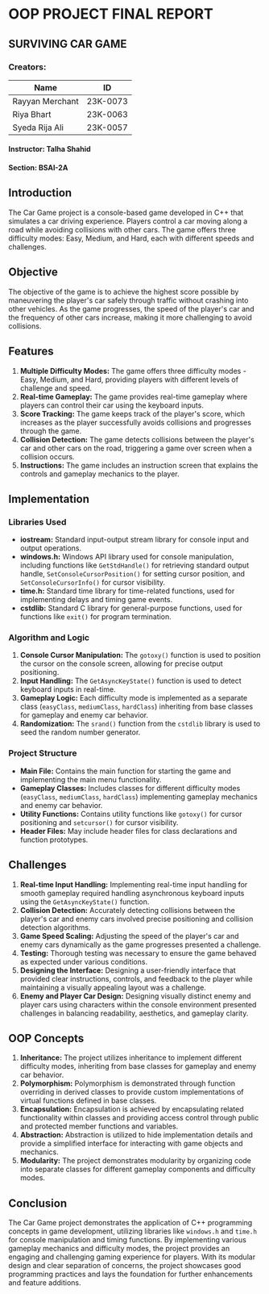 # OOP PROJECT FINAL REPORT
## SURVIVING CAR GAME
### Creators:
| Name             | ID       |
|------------------|----------|
| Rayyan Merchant | 23K-0073 |
| Riya Bhart       | 23K-0063 |
| Syeda Rija Ali   | 23K-0057 |


#### Instructor: Talha Shahid
#### Section: BSAI-2A

## Introduction
The Car Game project is a console-based game developed in C++ that simulates a car driving experience. Players control a car moving along a road while avoiding collisions with other cars. The game offers three difficulty modes: Easy, Medium, and Hard, each with different speeds and challenges.

## Objective
The objective of the game is to achieve the highest score possible by maneuvering the player's car safely through traffic without crashing into other vehicles. As the game progresses, the speed of the player's car and the frequency of other cars increase, making it more challenging to avoid collisions.

## Features
1. **Multiple Difficulty Modes:** The game offers three difficulty modes - Easy, Medium, and Hard, providing players with different levels of challenge and speed.
2. **Real-time Gameplay:** The game provides real-time gameplay where players can control their car using the keyboard inputs.
3. **Score Tracking:** The game keeps track of the player's score, which increases as the player successfully avoids collisions and progresses through the game.
4. **Collision Detection:** The game detects collisions between the player's car and other cars on the road, triggering a game over screen when a collision occurs.
5. **Instructions:** The game includes an instruction screen that explains the controls and gameplay mechanics to the player.

## Implementation

### Libraries Used
- **iostream:** Standard input-output stream library for console input and output operations.
- **windows.h:** Windows API library used for console manipulation, including functions like `GetStdHandle()` for retrieving standard output handle, `SetConsoleCursorPosition()` for setting cursor position, and `SetConsoleCursorInfo()` for cursor visibility.
- **time.h:** Standard time library for time-related functions, used for implementing delays and timing game events.
- **cstdlib:** Standard C library for general-purpose functions, used for functions like `exit()` for program termination.

### Algorithm and Logic
1. **Console Cursor Manipulation:** The `gotoxy()` function is used to position the cursor on the console screen, allowing for precise output positioning.
2. **Input Handling:** The `GetAsyncKeyState()` function is used to detect keyboard inputs in real-time.
3. **Gameplay Logic:** Each difficulty mode is implemented as a separate class (`easyClass`, `mediumClass`, `hardClass`) inheriting from base classes for gameplay and enemy car behavior.
4. **Randomization:** The `srand()` function from the `cstdlib` library is used to seed the random number generator.

### Project Structure
- **Main File:** Contains the main function for starting the game and implementing the main menu functionality.
- **Gameplay Classes:** Includes classes for different difficulty modes (`easyClass`, `mediumClass`, `hardClass`) implementing gameplay mechanics and enemy car behavior.
- **Utility Functions:** Contains utility functions like `gotoxy()` for cursor positioning and `setcursor()` for cursor visibility.
- **Header Files:** May include header files for class declarations and function prototypes.

## Challenges
1. **Real-time Input Handling:** Implementing real-time input handling for smooth gameplay required handling asynchronous keyboard inputs using the `GetAsyncKeyState()` function.
2. **Collision Detection:** Accurately detecting collisions between the player's car and enemy cars involved precise positioning and collision detection algorithms.
3. **Game Speed Scaling:** Adjusting the speed of the player's car and enemy cars dynamically as the game progresses presented a challenge.
4. **Testing:** Thorough testing was necessary to ensure the game behaved as expected under various conditions.
5. **Designing the Interface:** Designing a user-friendly interface that provided clear instructions, controls, and feedback to the player while maintaining a visually appealing layout was a challenge.
6. **Enemy and Player Car Design:** Designing visually distinct enemy and player cars using characters within the console environment presented challenges in balancing readability, aesthetics, and gameplay clarity.

## OOP Concepts
1. **Inheritance:** The project utilizes inheritance to implement different difficulty modes, inheriting from base classes for gameplay and enemy car behavior.
2. **Polymorphism:** Polymorphism is demonstrated through function overriding in derived classes to provide custom implementations of virtual functions defined in base classes.
3. **Encapsulation:** Encapsulation is achieved by encapsulating related functionality within classes and providing access control through public and protected member functions and variables.
4. **Abstraction:** Abstraction is utilized to hide implementation details and provide a simplified interface for interacting with game objects and mechanics.
5. **Modularity:** The project demonstrates modularity by organizing code into separate classes for different gameplay components and difficulty modes.

## Conclusion
The Car Game project demonstrates the application of C++ programming concepts in game development, utilizing libraries like `windows.h` and `time.h` for console manipulation and timing functions. By implementing various gameplay mechanics and difficulty modes, the project provides an engaging and challenging gaming experience for players. With its modular design and clear separation of concerns, the project showcases good programming practices and lays the foundation for further enhancements and feature additions.
